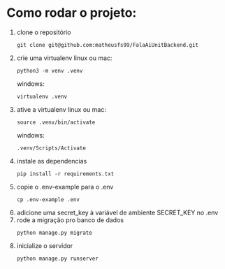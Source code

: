 # Como rodar o projeto:

1. clone o repositório
   ```shell
   git clone git@github.com:matheusfs99/FalaAiUnitBackend.git
   ```
2. crie uma virtualenv
   linux ou mac:
   ```shell
   python3 -m venv .venv
   ```
   windows:
   ```shell
   virtualenv .venv
   ```
3. ative a virtualenv
   linux ou mac:
   ```shell
   source .venv/bin/activate
   ```
   windows:
   ```shell
   .venv/Scripts/Activate
   ```
4. instale as dependencias
   ```shell
   pip install -r requirements.txt
   ```
5. copie o .env-example para o .env
   ```
   cp .env-example .env
   ```
6. adicione uma secret_key à variável de ambiente SECRET_KEY no .env
7. rode a migração pro banco de dados
   ```shell
   python manage.py migrate
   ```
8. inicialize o servidor
   ```shell
   python manage.py runserver
   ```
